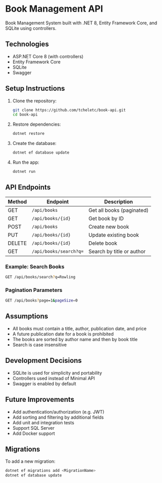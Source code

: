 # Book Management API

Book Management System built with .NET 8, Entity Framework Core, and SQLite using controllers.

## Technologies

- ASP.NET Core 8 (with controllers)
- Entity Framework Core
- SQLite
- Swagger

## Setup Instructions

1. Clone the repository:

   ```bash
   git clone https://github.com/tcheletc/book-api.git
   cd book-api
   ```

2. Restore dependencies:
 
	```bash
	dotnet restore
	```

3. Create the database:
 
	```bash
	dotnet ef database update
	```

4. Run the app:
 
	```bash
	dotnet run
	```

## API Endpoints

| Method | Endpoint               | Description               |
| ------ | ---------------------- | ------------------------- |
| GET    | `/api/books`           | Get all books (paginated) |
| GET    | `/api/books/{id}`      | Get book by ID            |
| POST   | `/api/books`           | Create new book           |
| PUT    | `/api/books/{id}`      | Update existing book      |
| DELETE | `/api/books/{id}`      | Delete book               |
| GET    | `/api/books/search?q=` | Search by title or author |

### Example: Search Books

```bash
GET /api/books/search?q=Rowling
```

### Pagination Parameters

```bash
GET /api/books?page=1&pageSize=0
```

## Assumptions

- All books must contain a title, author, publication date, and price
- A future publication date for a book is prohibited
- The books are sorted by author name and then by book title
- Search is case insensitive

## Development Decisions

- SQLite is used for simplicity and portability
- Controllers used instead of Minimal API
- Swagger is enabled by default

## Future Improvements

- Add authentication/authorization (e.g. JWT)
- Add sorting and filtering by additional fields
- Add unit and integration tests
- Support SQL Server
- Add Docker support

## Migrations

To add a new migration:

```bash
dotnet ef migrations add <MigrationName>
dotnet ef database update
```
